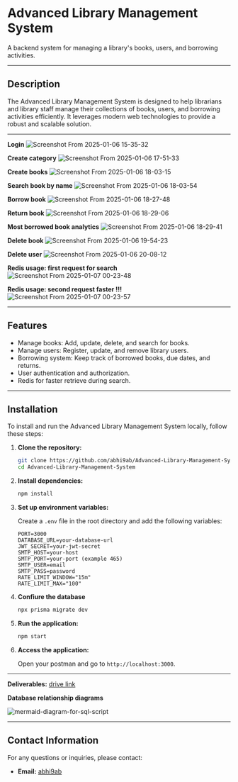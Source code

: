 # Advanced Library Management System

A backend system for managing a library's books, users, and borrowing activities.

---

## Description

The Advanced Library Management System is designed to help librarians and library staff manage their collections of books, users, and borrowing activities efficiently. It leverages modern web technologies to provide a robust and scalable solution.

---

**Login**
![Screenshot From 2025-01-06 15-35-32](https://github.com/user-attachments/assets/78112550-7e1b-4e9e-95c6-63b0b7cc9770)

**Create category**
![Screenshot From 2025-01-06 17-51-33](https://github.com/user-attachments/assets/23301193-ff69-40c1-8b69-4360c52a151f)

**Create books**
![Screenshot From 2025-01-06 18-03-15](https://github.com/user-attachments/assets/7d36c97a-1c6b-4cec-aeb4-e3e18614db6b)

**Search book by name**
![Screenshot From 2025-01-06 18-03-54](https://github.com/user-attachments/assets/1e8a4e30-bb7f-47e3-975f-37f546f99667)

**Borrow book**
![Screenshot From 2025-01-06 18-27-48](https://github.com/user-attachments/assets/c226219c-8cd0-4f52-920a-a9c6bbf47385)

**Return book**
![Screenshot From 2025-01-06 18-29-06](https://github.com/user-attachments/assets/774a412a-7058-4a0a-bf6c-35a5c68c3088)

**Most borrowed book analytics**
![Screenshot From 2025-01-06 18-29-41](https://github.com/user-attachments/assets/3787cb55-b446-4586-ae22-46c4b8be01f4)

**Delete book**
![Screenshot From 2025-01-06 19-54-23](https://github.com/user-attachments/assets/760800ac-fe35-42e9-bc67-bf90c1802d8a)

**Delete user**
![Screenshot From 2025-01-06 20-08-12](https://github.com/user-attachments/assets/4b6bc59b-3a76-4c26-a9d1-ef32eef08f4d)

**Redis usage: first request for search**
![Screenshot From 2025-01-07 00-23-48](https://github.com/user-attachments/assets/0bb0117a-5974-412a-bc5c-55425d675cb4)

**Redis usage: second request faster !!!**
![Screenshot From 2025-01-07 00-23-57](https://github.com/user-attachments/assets/e571d998-ad9c-4803-a2dc-1f1a62e20558)

---

## Features

- Manage books: Add, update, delete, and search for books.
- Manage users: Register, update, and remove library users.
- Borrowing system: Keep track of borrowed books, due dates, and returns.
- User authentication and authorization.
- Redis for faster retrieve during search.

---

## Installation

To install and run the Advanced Library Management System locally, follow these steps:

1. **Clone the repository:**

    ```bash
    git clone https://github.com/abhi9ab/Advanced-Library-Management-System.git
    cd Advanced-Library-Management-System
    ```

2. **Install dependencies:**

    ```bash
    npm install
    ```

3. **Set up environment variables:**

    Create a `.env` file in the root directory and add the following variables:

    ```env
    PORT=3000
    DATABASE_URL=your-database-url
    JWT_SECRET=your-jwt-secret
    SMTP_HOST=your-host
    SMTP_PORT=your-port (example 465)
    SMTP_USER=email
    SMTP_PASS=password
    RATE_LIMIT_WINDOW="15m"
    RATE_LIMIT_MAX="100"
    ```
4. **Confiure the database**

    ```bash
    npx prisma migrate dev
    ```

5. **Run the application:**

    ```bash
    npm start
    ```

6. **Access the application:**

    Open your postman and go to `http://localhost:3000`.

---

**Deliverables:**
[drive link](https://drive.google.com/drive/folders/1zhtr1zR9BXhkAO2ks5vqbwJd33clgkP3?usp=drive_link)

**Database relationship diagrams**

![mermaid-diagram-for-sql-script](https://github.com/user-attachments/assets/d08423f2-b50a-4601-b710-41a732cacefc)

---

## Contact Information

For any questions or inquiries, please contact:

- **Email:** [abhi9ab](abhinabdas004@gmail.com)
